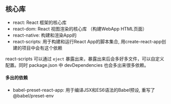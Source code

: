 ## 核心库

- react: React 框架的核心库
- react-dom: React 视图渲染的核心库 （构建WebApp HTML页面）
- react-native: 构建和渲染App的
- react-scripts: 用于构建和运行React App的脚本集合, 用create-react-app创建的项目中会有这个依赖

react-scripts 可以通过 `eject` 暴露出来，暴露出来后会多好多文件，可以自定义配置。同时 package.json 中 devDependencies 也会多出来很多依赖。

#### 多出的依赖

- babel-preset-react-app: 用于编译JSX和ES6语法的Babel预设, 重写了 @babel/preset-env







